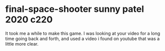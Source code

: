 # final-space-shooter sunny patel 2020 c220 
It took me a while to make this game. I was looking at your video for a long time going back and forth, and used a video i found on youtube that was a little more clear. 
